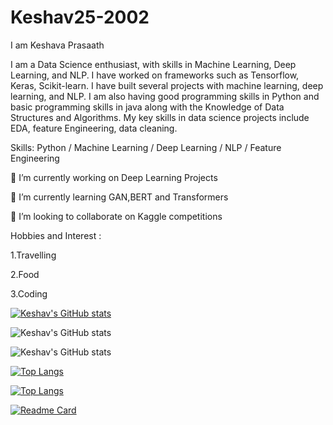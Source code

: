 #   Keshav25-2002
I am Keshava Prasaath

I am a Data Science enthusiast, with skills in Machine Learning, Deep Learning, and NLP. I have worked on frameworks such as Tensorflow, Keras, Scikit-learn. I have built several projects with machine learning, deep learning, and NLP. I am also having good programming skills in Python and  basic programming skills in java along with the Knowledge of Data Structures and Algorithms.
My key skills in data science projects include EDA, feature Engineering, data cleaning.

Skills: Python / Machine Learning / Deep Learning / NLP / Feature Engineering

🔭 I’m currently working on Deep Learning Projects

🌱 I’m currently learning GAN,BERT and Transformers


👯 I’m looking to collaborate on Kaggle competitions

Hobbies and Interest :

1.Travelling

2.Food 

3.Coding

[![Keshav's GitHub stats](https://github-readme-stats.vercel.app/api?username=Keshav25-2002)](https://github.com/Keshav25-2002/github-readme-stats)

![Keshav's GitHub stats](https://github-readme-stats.vercel.app/api?username=Keshav25-2002&show_icons=true)

![Keshav's GitHub stats](https://github-readme-stats.vercel.app/api?username=Keshav25-2002&show_icons=true&theme=radical)

[![Top Langs](https://github-readme-stats.vercel.app/api/top-langs/?username=Keshav25-2002)](https://github.com/Keshav25-2002/github-readme-stats)

[![Top Langs](https://github-readme-stats.vercel.app/api/top-langs/?username=Keshav25-2002&layout=compact)](https://github.com/Keshav25-2002/github-readme-stats)

[![Readme Card](https://github-readme-stats.vercel.app/api/pin/?username=Keshav25-2002&repo=github-readme-stats)](https://github.com/Keshav25-2002/github-readme-stats)
